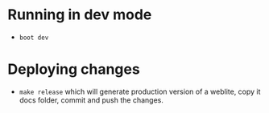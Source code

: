 # Running in dev mode

* `boot dev`

# Deploying changes

* `make release` which will generate production version of a weblite, copy it docs folder, commit and push the changes.
